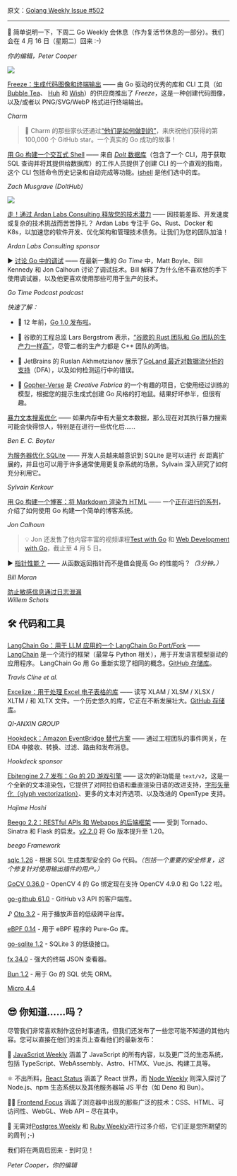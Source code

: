 原文：[Golang Weekly Issue #502](https://golangweekly.com/issues/502)

---

🐣 简单说明一下，下周二 Go Weekly 会休息（作为复活节休息的一部分）。我们会在 4 月 16 日（星期二）回来 :-)
 
 _你的编辑，Peter Cooper_  
  

[![](https://res.cloudinary.com/cpress/image/upload/w_1280,e_sharpen:60,q_auto/yctsfi9fawh7miujrzxr.jpg)](https://golangweekly.com/link/153209/web)  

[Freeze：生成代码图像和终端输出](https://golangweekly.com/link/153209/web "github.com") —— 由 Go 驱动的优秀的库和 CLI 工具（如[Bubble Tea](https://golangweekly.com/link/153210/web)、 [Huh](https://golangweekly.com/link/153211/web) 和 [Wish](https://golangweekly.com/link/153212/web)）的供应商推出了 _Freeze_，这是一种创建代码图像，以及/或者以 PNG/SVG/WebP 格式进行终端输出。

_Charm_ 


> 🤩 Charm 的那些家伙还通过[“他们是如何做到的”](https://golangweekly.com/link/153213/web)，来庆祝他们获得的第 100,000 个 GitHub star。一个真实的 Go 成功的故事！
  

[用 Go 构建一个交互式 Shell](https://golangweekly.com/link/153214/web "www.dolthub.com") —— 来自 [_Dolt_ 数据库](https://golangweekly.com/link/153215/web)（包含了一个 CLI，用于获取 SQL 查询并将其提供给数据库）的工作人员提供了创建 CLI 的一个直观的指南，这个 CLI 包括命令历史记录和自动完成等功能。[ishell](https://golangweekly.com/link/153216/web) 是他们选中的库。

_Zach Musgrave (DoltHub)_ 

  
[![](https://copm.s3.amazonaws.com/1ea6f5f1.png)](https://golangweekly.com/link/153208/web) 

[走！通过 Ardan Labs Consulting 释放您的技术潜力](https://golangweekly.com/link/153208/web "www.ardanlabs.com") —— 因技能差距、开发速度或复杂的技术挑战而苦苦挣扎？ Ardan Labs 专注于 Go、Rust、Docker 和 K8s，以加速您的软件开发、优化架构和管理技术债务。让我们为您的团队加油！


_Ardan Labs Consulting sponsor_


▶ [讨论 Go 中的调试](https://golangweekly.com/link/153217/web "changelog.com") —— 在最新一集的 _Go Time_ 中，Matt Boyle、Bill Kennedy 和 Jon Calhoun 讨论了调试技术。Bill 解释了为什么他不喜欢他的手下使用调试器，以及他更喜欢使用那些可用于生产的技术。

_Go Time Podcast podcast_


_快速了解：_

  * 🎂 12 年前，[Go 1.0 发布啦](https://golangweekly.com/link/153218/web)。

  * 🤔 谷歌的工程总监 Lars Bergstrom 表示，[“谷歌的 Rust 团队和 Go 团队的生产力一样高”](https://golangweekly.com/link/153219/web)，尽管二者的生产力都是 C++ 团队的两倍。

  * 🐞 JetBrains 的 Ruslan Akhmetzianov 展示了[GoLand 最近对数据流分析的支持](https://golangweekly.com/link/153220/web)（DFA），以及如何检测运行中的错误。

  * 🤖 [Gopher-Verse](https://golangweekly.com/link/153221/web) 是 _Creative Fabrica_ 的一个有趣的项目，它使用经过训练的模型，根据您的提示生成式创建 Go 风格的打地鼠。结果好坏参半，但很有趣。


[暴力文本搜索优化](https://golangweekly.com/link/153222/web "boyter.org") —— 如果内存中有大量文本数据，那么现在对其执行暴力搜索可能会快得惊人，特别是在进行一些优化后……

_Ben E. C. Boyter_ 
  

[为服务器优化 SQLite](https://golangweekly.com/link/153223/web "kerkour.com") ——  开发人员越来越意识到 SQLite 是可以进行 _长_ 距离扩展的，并且也可以用于许多通常使用更复杂系统的场景。Sylvain 深入研究了如何充分利用它。

_Sylvain Kerkour_ 
  

[用 Go 构建一个博客：将 Markdown 渲染为 HTML](https://golangweekly.com/link/153224/web "www.calhoun.io") —— 一个[正在进行的系列](https://golangweekly.com/link/153225/web)，介绍了如何使用 Go 构建一个简单的博客系统。

_Jon Calhoun_ 

> 💡 Jon 还发售了他内容丰富的视频课程[Test with Go](https://golangweekly.com/link/153226/web) 和 [Web Development with Go](https://golangweekly.com/link/153227/web)，截止至 4 月 5 日。  


▶ [指针性能？](https://golangweekly.com/link/153228/web "www.youtube.com") —— 从函数返回指针而不是值会提高 Go 的性能吗？_（3分钟。）_

_Bill Moran_ 


[防止敏感信息通过日志泄漏](https://golangweekly.com/link/153229/web)   
_Willem Schots_  


## 🛠 代码和工具  

[LangChain Go：用于 LLM 应用的一个 LangChain Go Port/Fork](https://golangweekly.com/link/153230/web "tmc.github.io") —— [LangChain](https://golangweekly.com/link/153231/web) 是一个流行的框架（最常与 Python 相关），用于开发语言模型驱动的应用程序。 LangChain Go 用 Go 重新实现了相同的概念。[GitHub 存储库](https://golangweekly.com/link/153232/web)。

_Travis Cline et al._ 


[Excelize：用于处理 Excel 电子表格的库](https://golangweekly.com/link/153233/web "xuri.me") —— 读写 XLAM / XLSM / XLSX / XLTM / 和 XLTX 文件。一个历史悠久的库，它正在不断发展壮大。[GitHub 存储库](https://golangweekly.com/link/153234/web)。

_QI-ANXIN GROUP_ 


[Hookdeck：Amazon EventBridge 替代方案](https://golangweekly.com/link/153235/web "hookdeck.com") —— 通过工程团队的事件网关，在 EDA 中接收、转换、过滤、路由和发布消息。

_Hookdeck sponsor_


[Ebitengine 2.7 发布：Go 的 2D 游戏引擎](https://golangweekly.com/link/153236/web "ebitengine.org") —— 这次的新功能是 `text/v2`，这是一个全新的文本渲染包，它提供了对阿拉伯语和垂直渲染日语的改进支持，[字形矢量化（glyph vectorization）](https://golangweekly.com/link/153237/web)、更多的文本对齐选项、以及改进的 OpenType 支持。

_Hajime Hoshi_ 


[Beego 2.2：RESTful APIs 和 Webapps 的后端框架](https://golangweekly.com/link/153238/web "github.com") —— 受到 Tornado、Sinatra 和 Flask 的启发。[v2.2.0](https://golangweekly.com/link/153239/web) 将 Go 版本提升至 1.20。


_beego Framework_ 


[sqlc 1.26](https://golangweekly.com/link/153240/web) - 根据 SQL 生成类型安全的 Go 代码。_（包括一个重要的安全修复，这个修复针对使用输出插件的用户。）_

[GoCV 0.36.0](https://golangweekly.com/link/153241/web) - OpenCV 4 的 Go 绑定现在支持 OpenCV 4.9.0 和 Go 1.22 啦。

[go-github 61.0](https://golangweekly.com/link/153242/web) - GitHub v3 API 的客户端库。

♪ [Oto 3.2](https://golangweekly.com/link/153243/web) - 用于播放声音的低级跨平台库。

[eBPF 0.14](https://golangweekly.com/link/153244/web) - 用于 eBPF 程序的 Pure-Go 库。

[go-sqlite 1.2](https://golangweekly.com/link/153245/web) - SQLite 3 的低级接口。

[fx 34.0](https://golangweekly.com/link/153246/web) - 强大的终端 JSON 查看器。

[Bun 1.2](https://golangweekly.com/link/153247/web) - 用于 Go 的 SQL 优先 ORM。


[Micro 4.4](https://golangweekly.com/link/153248/web)


## 😎 你知道……吗？ 

尽管我们非常喜欢制作这份时事通讯，但我们还发布了一些您可能不知道的其他内容。您可以直接在他们的主页上查看他们的最新发布：

💛 [JavaScript Weekly](https://golangweekly.com/link/153249/web) 涵盖了 JavaScript 的所有内容，以及更广泛的生态系统，包括 TypeScript、WebAssembly、Astro、HTMX、Vue.js、构建工具等。

⚛️ 不出所料，[React Status](https://golangweekly.com/link/153250/web) 涵盖了 React 世界，而 [Node Weekly](https://golangweekly.com/link/153251/web) 则深入探讨了 Node.js、npm 生态系统以及其他服务器端 JS 平台（如 Deno 和 Bun）。

👩‍💻 [Frontend Focus](https://golangweekly.com/link/153252/web) 涵盖了浏览器中出现的那些广泛的技术：CSS、HTML、可访问性、WebGL、Web API – 尽在其中。

🐘 无需对[Postgres Weekly](https://golangweekly.com/link/153253/web) 和 [Ruby Weekly](https://golangweekly.com/link/153254/web)进行过多介绍，它们正是您所期望的的周刊 ;-) 



我们将在两周后回来 - 到时见！
 
 _Peter Cooper，你的编辑_